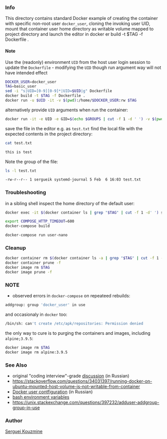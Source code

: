 ### Info

This directory contains standard Docker example of creating the container with
specific non-root user `docker_user`, cloning the invoking user UID, mount that container user home directory as  writable volume mapped to project directory and launch the editor in docker
er build -t $TAG -f Dockerfile .


#### Note

Use the (readonly) environment `UID` from the host user login session to update the `Dockerfile` - modifying the `UID` though run argument way will not have intended effect
```sh
DOCKER_USER=docker_user
TAG=basic_user
sed -i "s|UID=[0-9][0-9]*|UID=$UID|g" Dockerfile
docker build -t $TAG -f Dockerfile .
docker run -u $UID -it -v $(pwd):/home/$DOCKER_USER:rw $TAG
```
alternatively provide `UID` arguments when run the container:
```sh
docker run -it -e UID -e GID=$(echo $GROUPS | cut -f 1 -d ' ') -v $(pwd):/home/$DOCKER_USER:rw $TAG
```


save the file in the editor e.g. as `test.txt`
find the local file with the expected contents in the project directory:
```sh
cat test.txt
```
```sh
this is test
```
Note the group of the file:
```sh
ls -l test.txt
```
```sh
-rw-r--r-- 1 sergueik systemd-journal 5 Feb  6 16:03 test.txt
```
### Troubleshooting
in a sibling shell inspect the home directory of the default user:
```sh
docker exec -it $(docker container ls | grep "$TAG" | cut -f 1 -d' ') sh
```
```sh
export COMPOSE_HTTP_TIMEOUT=600
docker-compose build
```
```sh
docker-compose run user-nano
```
### Cleanup
```sh
docker container rm $(docker container ls -a | grep "$TAG" | cut -f 1 -d' ')
docker container prune -f
docker image rm $TAG
docker image prune -f
```
### NOTE 
 * observed errors in `docker-compose` on repeateed rebuilds:
```sh
addgroup: group 'docker_user' in use
```
and occasionaly in `docker` too:

```sh
/bin/sh: can't create /etc/apk/repositories: Permission denied
```
the only way to cure is to purging the containers and images, including `alpine;3.9.5`:

```sh
docker image rm $TAG
docker image rm alpine:3.9.5
```
### See Also

  * original "coding interview"-grade [discussion](https://www.cyberforum.ru/shell/thread2707382.html) (in Russian)
  * https://stackoverflow.com/questions/34031397/running-docker-on-ubuntu-mounted-host-volume-is-not-writable-from-container
  * [Docker user contfiguration](https://habr.com/ru/post/448480/) (in  Russian)
  * [bash environment variables](https://www.shell-tips.com/bash/environment-variables/)
  * https://unix.stackexchange.com/questions/397232/adduser-addgroup-group-in-use
 
### Author
[Serguei Kouzmine](kouzmine_serguei@yahoo.com)
